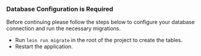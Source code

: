 <div class="bs-callout bs-callout-danger">

### Database Configuration is Required

Before continuing please follow the steps below to configure your database connection and run the necessary migrations.

* Run `lein run migrate` in the root of the project to create the tables.
* Restart the application.

</div>